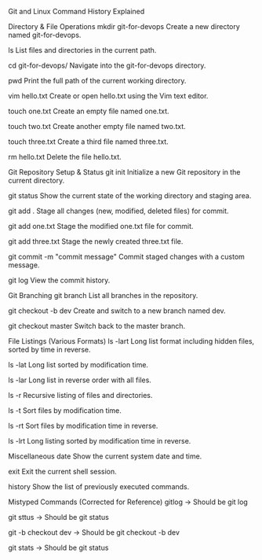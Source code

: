 Git and Linux Command History Explained

Directory & File Operations
mkdir git-for-devops
Create a new directory named git-for-devops.

ls
List files and directories in the current path.

cd git-for-devops/
Navigate into the git-for-devops directory.

pwd
Print the full path of the current working directory.

vim hello.txt
Create or open hello.txt using the Vim text editor.

touch one.txt
Create an empty file named one.txt.

touch two.txt
Create another empty file named two.txt.

touch three.txt
Create a third file named three.txt.

rm hello.txt
Delete the file hello.txt.

Git Repository Setup & Status
git init
Initialize a new Git repository in the current directory.

git status
Show the current state of the working directory and staging area.

git add .
Stage all changes (new, modified, deleted files) for commit.

git add one.txt
Stage the modified one.txt file for commit.

git add three.txt
Stage the newly created three.txt file.

git commit -m "commit message"
Commit staged changes with a custom message.

git log
View the commit history.

Git Branching
git branch
List all branches in the repository.

git checkout -b dev
Create and switch to a new branch named dev.

git checkout master
Switch back to the master branch.

File Listings (Various Formats)
ls -lart
Long list format including hidden files, sorted by time in reverse.

ls -lat
Long list sorted by modification time.

ls -lar
Long list in reverse order with all files.

ls -r
Recursive listing of files and directories.

ls -t
Sort files by modification time.

ls -rt
Sort files by modification time in reverse.

ls -lrt
Long listing sorted by modification time in reverse.

Miscellaneous
date
Show the current system date and time.

exit
Exit the current shell session.

history
Show the list of previously executed commands.

Mistyped Commands (Corrected for Reference)
gitlog → Should be git log

git sttus → Should be git status

git -b checkout dev → Should be git checkout -b dev

git stats → Should be git status
